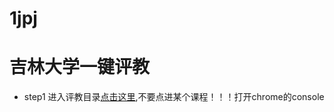 # 1jpj
# 吉林大学一键评教

* step1
进入评教目录[点击这里](http://uims.jlu.edu.cn/ntms/index.do),不要点进某个课程！！！打开chrome的console
